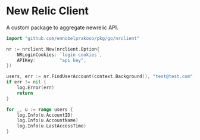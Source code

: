 # New Relic Client

A custom package to aggregate newrelic API.

```go
import "github.com/ennobelprakoso/pkg/go/nrclient"

nr := nrclient.New(nrclient.Option{
    NRLoginCookies: `login cookies`,
    APIKey:         "api key",
})

users, err := nr.FindUserAccount(context.Background(), "test@test.com")
if err != nil {
    log.Error(err)
    return
}

for _, u := range users {
    log.Info(u.AccountID)
    log.Info(u.AccountName)
    log.Info(u.LastAccessTime)
}
```
